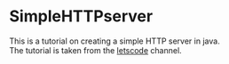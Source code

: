 # SimpleHTTPserver

This is a tutorial on creating a simple HTTP server in java. <br>
The tutorial is taken from the <a href="https://www.youtube.com/watch?v=C_QZtajkDf0&list=PLU2ftbIeotGqAsdnHMfY5bAKjGzS_yrdD" >letscode</a> channel.


